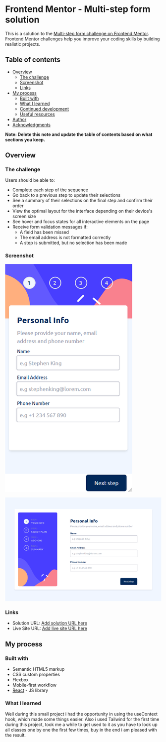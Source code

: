 # Frontend Mentor - Multi-step form solution

This is a solution to the [Multi-step form challenge on Frontend Mentor](https://www.frontendmentor.io/challenges/multistep-form-YVAnSdqQBJ). Frontend Mentor challenges help you improve your coding skills by building realistic projects. 

## Table of contents

- [Overview](#overview)
  - [The challenge](#the-challenge)
  - [Screenshot](#screenshot)
  - [Links](#links)
- [My process](#my-process)
  - [Built with](#built-with)
  - [What I learned](#what-i-learned)
  - [Continued development](#continued-development)
  - [Useful resources](#useful-resources)
- [Author](#author)
- [Acknowledgments](#acknowledgments)

**Note: Delete this note and update the table of contents based on what sections you keep.**

## Overview

### The challenge

Users should be able to:

- Complete each step of the sequence
- Go back to a previous step to update their selections
- See a summary of their selections on the final step and confirm their order
- View the optimal layout for the interface depending on their device's screen size
- See hover and focus states for all interactive elements on the page
- Receive form validation messages if:
  - A field has been missed
  - The email address is not formatted correctly
  - A step is submitted, but no selection has been made

### Screenshot

![Mobile](./src/assets/ss/mobile.png)

![Desktop](./src/assets/ss/desktop.png)


### Links

- Solution URL: [Add solution URL here](https://www.frontendmentor.io/solutions/my-solution-to-this-challenge-q9DHdxoQ1u)
- Live Site URL: [Add live site URL here](https://multi-step-forms-one.vercel.app/)

## My process

### Built with

- Semantic HTML5 markup
- CSS custom properties
- Flexbox
- Mobile-first workflow
- [React](https://reactjs.org/) - JS library

### What I learned

Well during this small project i had the opportunity in using the useContext hook, which made some things easier.
Also i used Tailwind for the first time during this project, took me a while to get used to it as you have to look up all classes one by one the first few times, buy in the end i am pleased with the result.




